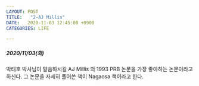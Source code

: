```yaml
---
LAYOUT: POST
TITLE:   "2-AJ Millis"
DATE:   2020-11-03 12:45:00 +0900
CATEGORIES: LIFE

---
```




#####  2020/11/03(화)


박태호 박사님이 말씀하시길 AJ Millis 의 1993 PRB 논문을 가장 좋아하는 논문이라고 하신다.
그 논문을 자세히 풀어쓴 책이 Nagaosa 책이라고 한다.




